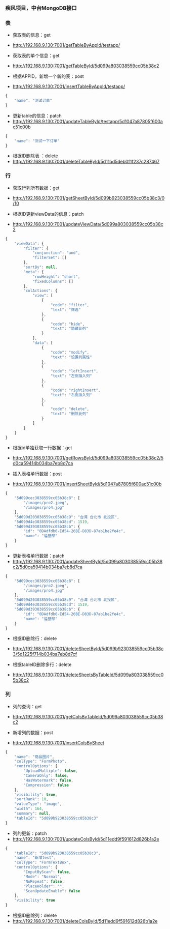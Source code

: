 ### 疾风项目，中台MongoDB接口

### 表
- 获取表的信息：get
- http://192.168.9.130:7001/getTableByAppId/testapp/

- 获取表的单个信息：get
- http://192.168.9.130:7001/getTableById/5d099a803038559cc05b38c2

- 根据APPID，新增一个新的表：post
- http://192.168.9.130:7001/insertTableByAppId/testapp/
``` javascript
{
    "name": "测试订单"
}
```

- 更新table的信息：patch
- http://192.168.9.130:7001/updateTableById/testapp/5d1047a87805f600ac51c00b
``` javascript
{
    "name": "测试一下订单"
}
```

- 根据ID删除表 ：delete
- http://192.168.9.130:7001/deleteTableById/5d11bd5deb0f1f237c287467

### 行
- 获取行列所有数据：get
- http://192.168.9.130:7001/getSheetById/5d099b923038559cc05b38c3/0/10

- 根据ID更新viewData的信息：patch
- http://192.168.9.130:7001/updateViewData/5d099a803038559cc05b38c2
``` javascript
{
    "viewData": {
        "filter": {
            "conjunction": "and",
            "filterSet": []
        },
        "sortBy": null,
        "meta": {
            "rowHeight": "short",
            "fixedColumns": []
        },
        "colActions": {
            "view": [
                {
                    "code": "filter",
                    "text": "筛选"
                },
                {
                    "code": "hide",
                    "text": "隐藏此列"
                }
            ],
            "data": [
                {
                    "code": "modify",
                    "text": "设置列属性"
                },
                {
                    "code": "leftInsert",
                    "text": "左侧插入列"
                },
                {
                    "code": "rightInsert",
                    "text": "右侧插入列"
                },
                {
                    "code": "delete",
                    "text": "删除此列"
                }
            ]
        }
    }
}
```

- 根据id单独获取一行数据：get
- http://192.168.9.130:7001/getRowsById/5d099a803038559cc05b38c2/5d0ca59414b034ba7eb8d7ca

- 插入表格单行数据：post
- http://192.168.9.130:7001/insertSheetById/5d1047a87805f600ac51c00b
``` javascript
{
    "5d099cec3038559cc05b38c8": [
        "/images/pro2.jpeg",
        "/images/pro4.jpg"
    ],
    "5d099d203038559cc05b38c9": "台湾 台北市 北投区",
    "5d099d4e3038559cc05b38cd": 1519,
    "5d099d393038559cc05b38cb": {
        "id": "0DAdfdb6-Ed54-26BE-D83D-87ab1be2fe4c",
        "name": "运营部"
    }
}
```

- 更新表格单行数据：patch
- http://192.168.9.130:7001/updateSheetById/5d099a803038559cc05b38c2/5d0ca59414b034ba7eb8d7ca
``` javascript
{
    "5d099cec3038559cc05b38c8": [
        "/images/pro2.jpeg",
        "/images/pro4.jpg"
    ],
    "5d099d203038559cc05b38c9": "台湾 台北市 北投区",
    "5d099d4e3038559cc05b38cd": 1519,
    "5d099d393038559cc05b38cb": {
        "id": "0DAdfdb6-Ed54-26BE-D83D-87ab1be2fe4c",
        "name": "运营部"
    }
}
```

- 根据ID删除行：delete
- http://192.168.9.130:7001/deleteSheetById/5d099b923038559cc05b38c3/5d1225f714b034ba7eb8d7cf

- 根据tableID删除多行：delete
- http://192.168.9.130:7001/deleteSheetsByTableId/5d099a803038559cc05b38c2

### 列
- 列的查询：get
- http://192.168.9.130:7001/getColsByTableId/5d099a803038559cc05b38c2

- 新增列的数据：post
- http://192.168.9.130:7001/insertColsBySheet
``` javascript
{
    "name": "商品图片",
    "colType": "FormPhoto",
    "controlOptions": {
        "UploadMultiple": false,
        "CameraOnly": false,
        "HasWatermark": false,
        "Compression": false
    },
    "visibility": true,
    "sortRank": 10,
    "valueType": "image",
    "width": 164,
    "summary": null,
    "tableId": "5d099b923038559cc05b38c3"
}
```

- 列的更新：patch
- http://192.168.9.130:7001/updateColsById/5d11edd9f591612d826b1a2e
``` javascript
{
    "tableId": "5d099b923038559cc05b38c3",
    "name": "新增test",
    "colType": "FormTextBox",
    "controlOptions": {
        "InputByScan": false,
        "Mode": "Normal",
        "NoRepeat": false,
        "PlaceHolder": "",
        "ScanUpdateEnable": false
    },
    "visibility": true
}
```

- 根据ID删除列：delete
- http://192.168.9.130:7001/deleteColsById/5d11edd9f591612d826b1a2e
